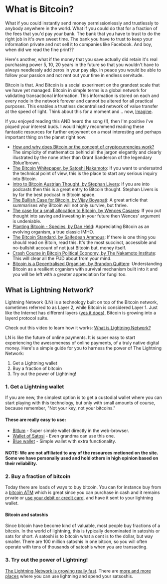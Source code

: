 # What is Bitcoin?

What if you could instantly send money permissionlessly and trustlessly to anybody anywhere in the world. What if you could do that for a fraction of the fees that you'd pay your bank. The bank that you have to trust to do the right job in it's own sweet time. The bank you have to trust to keep your information private and not sell it to companies like Facebook. And boy, when did we read the fine print??

Here's another, what if the money that you save actually did retain it's real purchasing power 5, 10, 20 years in the future so that you wouldn't have to always needlessly add zeros in your pay slip. In peace you would be able to follow your passion and not rent out your time in endless servitude.

Bitcoin is that. And Bitcoin is a social experiment on the grandest scale that we have yet managed. Bitcoin in simple terms is a global network for validating transactional information. This information is stored on each and every node in the network forever and cannot be altered for all practical purposes. This enables a trustless decentralised network of value transfer at the speed of light. Think about this for a moment and .. now, <a href="https://www.youtube.com/watch?v=VOgFZfRVaww">Imagine</a>.

If you enjoyed reading this AND heard the song (!), then I'm positive i've piqued your interest buds. I would highly recommend reading these fantastic resources for further enjoyment on a most interesting and perhaps important thing on the planet right now:

* <a href="https://www.youtube.com/watch?v=bBC-nXj3Ng4">How and why does Bitcoin or the concept of cryptocurrencies work?</a> The simplicity of mathematics behind all the jargon elegantly and clearly illustrated by the none other than Grant Sanderson of the legendary 3blue1brown.
* <a href="https://bitcoin.org/bitcoin.pdf">The Bitcoin Whitepaper, by Satoshi Nakamoto</a>: If you want to undersatnd the technical point of view, this is the place to start any serious inquiry into Bitcoin.
* <a href="https://stephanlivera.com/episode/71">Intro to Bitcoin Austrian Thought, by Stephan Livera</a>: If you are into podcasts then this is a great entry to Bitcoin thought. Stephan Livers is by far the best podcast in Bitcoin space.
* <a href="https://medium.com/@vijayboyapati/the-bullish-case-for-bitcoin-6ecc8bdecc1">The Bullish Case for Bitcoin, by Vijay Boyapati</a>: A great article that summarises why Bitcoin will not only survive, but thrive.
* <a href="https://www.kanaandkatana.com/valuation-depot-contents/2019/4/11/the-case-for-a-small-allocation-to-bitcoin">The case for a small allocation to Bitcoin, by Wences Casares</a>: If you put thought into saving and investing in your future then Wences' argument is undeniable.
* <a href="https://medium.com/@danhedl/planting-bitcoin-sound-money-72e80e40ff62">Planting Bitcoin - Species, by Dan Held</a>: Appreciating Bitcoin as an evolving organism, a true classic IMHO.
* <a href="https://amzn.to/2L95bJW">The Bitcoin Standard, by Saifedean Ammous</a>: If there is one thing you should read on Bitoin, read this. It's the most succinct, accessible and no-bullshit account of not just Bitcoin but, money itself.
* <a href="https://nakamotoinstitute.org/crash-course/">Crash Course in Bitcoin Political Economy, by The Nakamoto Institute</a>: This will clear all the FUD about from your mind.
* <a href="https://medium.com/@BrandonQuittem/bitcoin-is-a-decentralized-organism-mycelium-part-1-3-6ec58cdcfaa6">Bitcoin is a Decentralised Organism, by Brandon Quittem</a>: Understanding Bitcoin as a resilient organism with survival mechanism built into it and you will be left with a greater appreciation for fungi too.

## What is Lightning Network?

Lightning Network (LN) is a technology built on top of the Bitcoin network, sometimes referred to as Layer 2, while Bitcoin is considered Layer 1. Just like the Internet has different layers (<a href="https://en.wikipedia.org/wiki/Internet_layer">yes it does</a>), Bitcoin is growing into a layerd protocol suite.

Check out this video to learn how it works: <a href="https://www.youtube.com/watch?v=rrr_zPmEiME">What is Lightning Network?</a>

LN is like the future of online payments. It is super easy to start experiencing the awesomeness of online payments, of a truly native digital money. Here's a simple guide for you to harness the power of The Lightning Network:

1. Get a Lightning wallet
2. Buy a fraction of bitcoin
3. Try out the power of Lightning!

### 1. Get a Lightning wallet

If you are new, the simplest option is to get a custodial wallet where you can start playing with this technology, but only with small amounts of course, because remember, "Not your key, not your bitcoins."

#### These are really easy to use:

* <a href="https://bitlum.io/">Bitlum</a> - Super simple wallet directly in the web-browser.
* <a href="https://www.walletofsatoshi.com/">Wallet of Satosi</a> - Even grandma can use this one.
* <a href="https://bluewallet.io/">Blue wallet</a> - Simple wallet with extra functionality.

#### NOTE: We are not affiliated to any of the resources metioned on the site. Some we have personally used and hold others in high opinion based on their reliability.

### 2. Buy a fraction of bitcoin

Today there are loads of ways to buy bitcoin. You can for instance buy from a <a href="https://coinatmradar.com/bitcoin-atm-near-me/">bitcoin ATM</a> which is great since you can purchase in cash and it remains prvate or <a href="https://www.bitpremier.com/buy-bitcoins">use your debit or credit card</a>, and have it sent to your lightning wallet.

#### Bitcoin and satoshis

Since bitcoin have become kind of valuable, most people buy fractions of a bitcoin. In the world of lightning, this is typically denominated in satoshis or sats for short. A satoshi is to bitcoin what a cent is to the dollar, but way smaller. There are 100 million satoshis in one bitcon, so you will often operate with tens of thousands of satoshis when you are transacting.

### 3. Try out the power of Lightning!

<a href="https://explorer.acinq.co/">The Lightning Network is growing really fast</a>. There are <a href="https://lightningnetworkstores.com/">more and more places</a> where you can use lightning and spend your satsoshis.
